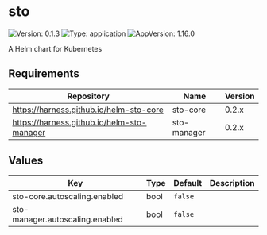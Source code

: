 # sto

![Version: 0.1.3](https://img.shields.io/badge/Version-0.1.3-informational?style=flat-square) ![Type: application](https://img.shields.io/badge/Type-application-informational?style=flat-square) ![AppVersion: 1.16.0](https://img.shields.io/badge/AppVersion-1.16.0-informational?style=flat-square)

A Helm chart for Kubernetes

## Requirements

| Repository | Name | Version |
|------------|------|---------|
| https://harness.github.io/helm-sto-core | sto-core | 0.2.x |
| https://harness.github.io/helm-sto-manager | sto-manager | 0.2.x |

## Values

| Key | Type | Default | Description |
|-----|------|---------|-------------|
| sto-core.autoscaling.enabled | bool | `false` |  |
| sto-manager.autoscaling.enabled | bool | `false` |  |

